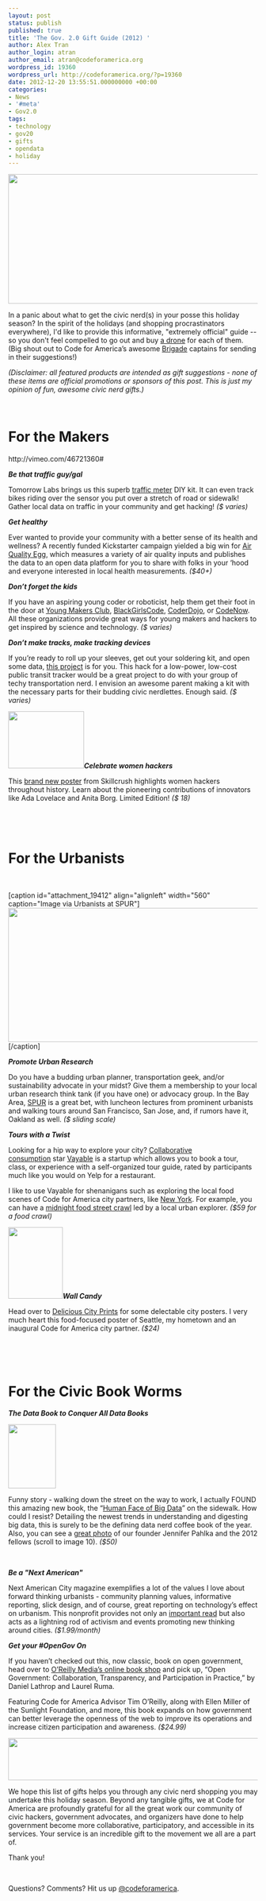 ```yaml
---
layout: post
status: publish
published: true
title: 'The Gov. 2.0 Gift Guide (2012) '
author: Alex Tran
author_login: atran
author_email: atran@codeforamerica.org
wordpress_id: 19360
wordpress_url: http://codeforamerica.org/?p=19360
date: 2012-12-20 13:55:51.000000000 +00:00
categories:
- News
- '#meta'
- Gov2.0
tags:
- technology
- gov20
- gifts
- opendata
- holiday
---
```

<a href="http://codeforamerica.org/wp-content/uploads/2012/12/giftbanner.png"><img class="size-full wp-image-19366 alignnone" title="giftbanner" src="http://codeforamerica.org/wp-content/uploads/2012/12/giftbanner.png" alt="" width="576" height="261" /></a>
<p style="text-align: left;">In a panic about what to get the civic nerd(s) in your posse this holiday season? In the spirit of the holidays (and shopping procrastinators everywhere), I'd like to provide this informative, "extremely official" guide -- so you don't feel compelled to go out and buy <a href="http://diydrones.com/">a drone</a> for each of them. (Big shout out to Code for America’s awesome <a href="http://brigade.codeforamerica.org/">Brigade</a> captains for sending in their suggestions!)</p>
<em>(Disclaimer: all featured products are intended as gift suggestions - none of these items are official promotions or sponsors of this post. This is just my opinion of fun, awesome civic nerd gifts.)</em>

&nbsp;
<h1><strong>For the Makers</strong></h1>
http://vimeo.com/46721360#

<strong><em>Be that traffic guy/gal</em></strong>

Tomorrow Labs brings us this superb <a href="http://tomorrow-lab.com/lab16">traffic meter</a> DIY kit. It can even track bikes riding over the sensor you put over a stretch of road or sidewalk! Gather local data on traffic in your community and get hacking! <em>($ varies)</em>

<strong><em>Get healthy</em></strong>

Ever wanted to provide your community with a better sense of its health and wellness? A recently funded Kickstarter campaign yielded a big win for <a href="http://www.kickstarter.com/projects/edborden/air-quality-egg">Air Quality Egg</a>, which measures a variety of air quality inputs and publishes the data to an open data platform for you to share with folks in your ‘hood and everyone interested in local health measurements. <em>($40+)</em>

<strong><em>Don’t forget the kids</em></strong>

If you have an aspiring young coder or roboticist, help them get their foot in the door at <a href="http://youngmakers.org/">Young Makers Club</a>, <a href="http://www.blackgirlscode.org/">BlackGirlsCode</a>, <a href="http://www.coderdojo.com/">CoderDojo</a>, or <a href="http://www.codenow.org/">CodeNow</a>. All these organizations provide great ways for young makers and hackers to get inspired by science and technology. <em>($ varies)</em>

<strong><em>Don’t make tracks, make tracking devices</em></strong>

If you’re ready to roll up your sleeves, get out your soldering kit, and open some data, <a href="http://humblehackers.wikispaces.com/Rural+Transit+Vehicle+Tracking+Device">this project</a> is for you. This hack for a low-power, low-cost public transit tracker would be a great project to do with your group of techy transportation nerd. I envision an awesome parent making a kit with the necessary parts for their budding civic nerdlettes. Enough said. <em>($ varies)</em>

<a href="http://codeforamerica.org/wp-content/uploads/2012/12/women-in-tech-poster2.jpg"><img class="size-medium wp-image-19377 alignright" title="women-in-tech-poster2" src="http://codeforamerica.org/wp-content/uploads/2012/12/women-in-tech-poster2-300x225.jpg" alt="" width="153" height="115" /></a><strong><em>Celebrate women hackers</em></strong>

<strong><em></em></strong>This <a href="http://skillcrush.com/2012/12/19/give-the-gift-of-women-in-tech-this-holiday/?utm_source=skillcrush&amp;utm_campaign=eabf6a496f-Give_the_gift_of_Women_in_Tech_this_holiday&amp;utm_medium=email">brand new poster</a> from Skillcrush highlights women hackers throughout history. Learn about the pioneering contributions of innovators like Ada Lovelace and Anita Borg. Limited Edition! <em>($ 18)</em>
<h1></h1>
&nbsp;
<h1><strong>For the Urbanists</strong></h1>
&nbsp;

[caption id="attachment_19412" align="alignleft" width="560" caption="Image via Urbanists at SPUR"]<a href="http://codeforamerica.org/wp-content/uploads/2012/12/spurmembers.png"><img class="size-full wp-image-19412 " title="spurmembers" src="http://codeforamerica.org/wp-content/uploads/2012/12/spurmembers.png" alt="" width="560" height="270" /></a>[/caption]

<strong><em>Promote Urban Research</em></strong>

Do you have a budding urban planner, transportation geek, and/or sustainability advocate in your midst? Give them a membership to your local urban research think tank (if you have one) or advocacy group. In the Bay Area, <a href="http://www.spur.org/">SPUR</a> is a great bet, with luncheon lectures from prominent urbanists and walking tours around San Francisco, San Jose, and, if rumors have it, Oakland as well. <em>($ sliding scale)</em>

<strong><em>Tours with a Twist</em></strong>

Looking for a hip way to explore your city? <a href="http://www.collaborativeconsumption.com/archives/the-movement/10_questions_for_jamie_wong_founder_of_vayable.php">Collaborative consumption</a> star <a href="http://www.vayable.com/">Vayable</a> is a startup which allows you to book a tour, class, or experience with a self-organized tour guide, rated by participants much like you would on Yelp for a restaurant.

I like to use Vayable for shenanigans such as exploring the local food scenes of Code for America city partners, like <a href="http://codeforamerica.org/2013-partners/new-york-city/">New York</a>. For example, you can have a <a href="http://www.vayable.com/experiences/406-midnight-street-food-crawl">midnight food street crawl</a> led by a local urban explorer. <em>($59 for a food crawl)</em>

<strong><em><a href="http://codeforamerica.org/wp-content/uploads/2012/12/Seattle.png"><img class="alignleft size-medium wp-image-19363" title="Seattle" src="http://codeforamerica.org/wp-content/uploads/2012/12/Seattle-228x300.png" alt="" width="110" height="144" /></a>Wall Candy</em></strong>

Head over to <a href="http://www.deliciouscityprints.com/product/seattle">Delicious City Prints</a> for some delectable city posters. I very much heart this food-focused poster of Seattle, my hometown and an inaugural Code for America city partner. <em>($24)</em>

&nbsp;

&nbsp;
<h1>For the Civic Book Worms</h1>
<strong><em>The Data Book to Conquer All Data Books</em></strong>

<a href="http://codeforamerica.org/wp-content/uploads/2012/12/120907094755-big-data-book-cover-gallery-vertical.jpg"><img class="size-full wp-image-19362 alignleft" title="120907094755-big-data-book-cover-gallery-vertical" src="http://codeforamerica.org/wp-content/uploads/2012/12/120907094755-big-data-book-cover-gallery-vertical.jpg" alt="" width="96" height="129" /></a>

Funny story - walking down the street on the way to work, I actually FOUND this amazing new book, the “<a href="http://www.thehumanfaceofbigdata.com/">Human Face of Big Data</a>” on the sidewalk. How could I resist? Detailing the newest trends in understanding and digesting big data, this is surely to be the defining data nerd coffee book of the year. Also, you can see a <a href="http://www.usatoday.com/media/cinematic/gallery/1743245/images-in-the-human-face-of-big-data/">great photo</a> of our founder Jennifer Pahlka and the 2012 fellows (scroll to image 10). <em>($50)</em>

&nbsp;

<strong><em>Be a "Next American"</em></strong>

Next American City magazine exemplifies a lot of the values I love about forward thinking urbanists - community planning values, informative reporting, slick design, and of course, great reporting on technology’s effect on urbanism. This nonprofit provides not only an <a href="https://nextcity.org/subscribe">important read</a> but also acts as a lightning rod of activism and events promoting new thinking around cities. <em>($1.99/month)</em>

<strong><em>Get your #OpenGov On</em></strong>

If you haven’t checked out this, now classic, book on open government, head over to <a href="http://shop.oreilly.com/product/9780596804367.do">O’Reilly Media’s online book shop</a> and pick up, “Open Government: Collaboration, Transparency, and Participation in Practice,” by Daniel Lathrop and Laurel Ruma.

Featuring Code for America Advisor Tim O’Reilly, along with Ellen Miller of the Sunlight Foundation, and more, this book expands on how government can better leverage the openness of the web to improve its operations and increase citizen participation and awareness. <em>($24.99)</em>

<a href="http://codeforamerica.org/wp-content/uploads/2012/12/banner.png"><img class="aligncenter size-full wp-image-19393" title="banner" src="http://codeforamerica.org/wp-content/uploads/2012/12/banner.png" alt="" width="640" height="85" /></a>

We hope this list of gifts helps you through any civic nerd shopping you may undertake this holiday season. Beyond any tangible gifts, we at Code for America are profoundly grateful for all the great work our community of civic hackers, government advocates, and organizers have done to help government become more collaborative, participatory, and accessible in its services. Your service is an incredible gift to the movement we all are a part of.

Thank you!

&nbsp;

Questions? Comments? Hit us up <a href="http://twitter.com/codeforamerica" target="_blank">@codeforamerica</a>.

&nbsp;
